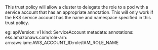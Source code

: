 This trust policy will allow a cluster to delegate the role to a pod with a service account that has an appropriate annotation.
This will only work if the EKS service account has the name and namespace specified in this trust policy.

eg:
apiVersion: v1
kind: ServiceAccount
metadata:
  annotations:
    eks.amazonaws.com/role-arn: arn:aws:iam::AWS_ACCOUNT_ID:role/IAM_ROLE_NAME


